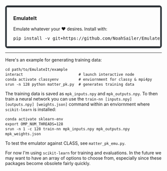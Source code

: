 <table style="border: 5px solid #2b3137; border-radius: 8px;">
  <tr>
    <td style="border: none; vertical-align: top;">
      <img src="https://raw.githubusercontent.com/NoahSailer/EmulateIt/main/figures/emuditto.png" alt="Emuditto" width="130"/>
    </td>
    <td style="border: none;">
      <h3>EmulateIt</h3>
      Emulate whatever your ❤️ desires. Install with:<br>
      <pre>pip install -v git+https://github.com/NoahSailer/EmulateIt</pre>
    </td>
  </tr>
</table>

<hr />

Here's an example for generating training data:
```
cd path/to/EmulateIt/example
interact                         # launch interactive node
conda activate classyenv         # enviornment for classy & mpi4py
srun -n 128 python matter_pk.py  # generates training data
```
The training data is saved as `mpk_inputs.npy` and `mpk_outputs.npy`. To then train a neural network
you can use the `train-nn [inputs.npy] [outputs.npy] [weights.json]` command within an enviornment 
where `scikit-learn` is installed:
```
conda activate sklearn-env
export OMP_NUM_THREADS=128                                          
srun -n 1 -c 128 train-nn mpk_inputs.npy mpk_outputs.npy mpk_weights.json
```
To test the emulator against CLASS, see `matter_pk_emu.py`.



For now I'm using `scikit-learn` for training and evaluations. In the future we may want to have an 
array of options to choose from, especially since these packages become obsolete fairly quickly.
